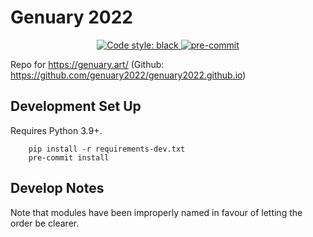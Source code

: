 # Genuary 2022

<p align="center">
    <a href="https://github.com/psf/black">
        <img alt="Code style: black" src="https://img.shields.io/badge/code%20style-black-000000.svg">
    </a>
    <a href="https://github.com/pre-commit/pre-commit">
        <img src="https://img.shields.io/badge/pre--commit-enabled-brightgreen?logo=pre-commit&logoColor=white" alt="pre-commit" style="max-width:100%;">
    </a>
</p>

Repo for https://genuary.art/ (Github: https://github.com/genuary2022/genuary2022.github.io)

## Development Set Up

Requires Python 3.9+.

```
    pip install -r requirements-dev.txt
    pre-commit install
```

## Develop Notes

Note that modules have been improperly named in favour of letting the order be clearer.
